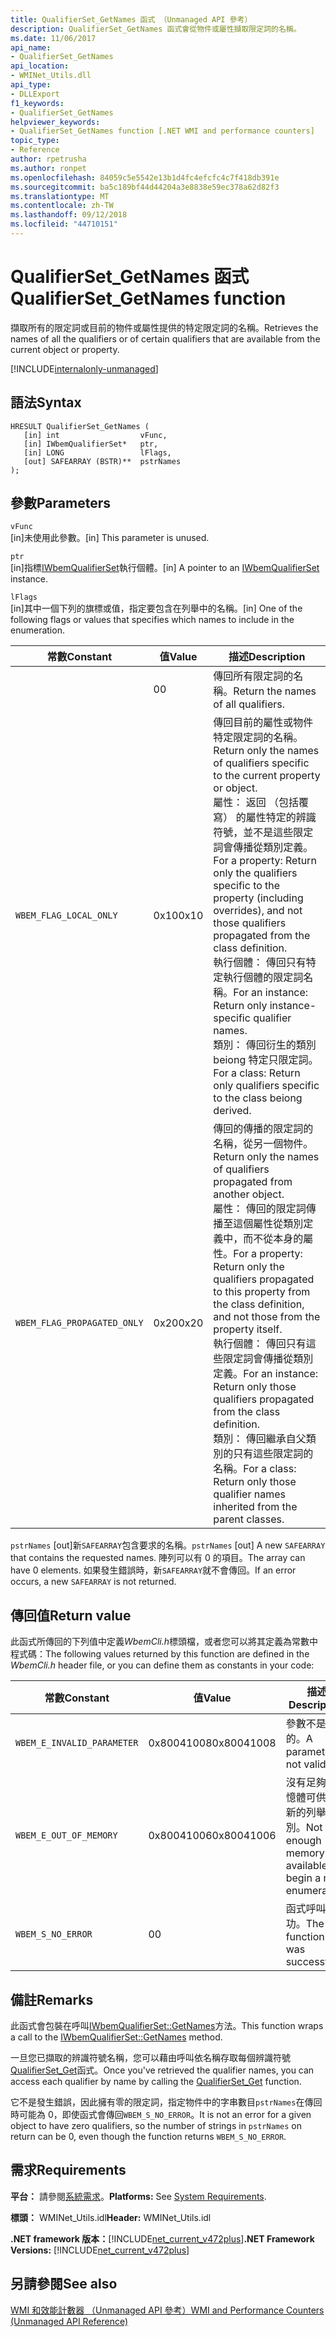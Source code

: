 ```yaml
---
title: QualifierSet_GetNames 函式 （Unmanaged API 參考）
description: QualifierSet_GetNames 函式會從物件或屬性擷取限定詞的名稱。
ms.date: 11/06/2017
api_name:
- QualifierSet_GetNames
api_location:
- WMINet_Utils.dll
api_type:
- DLLExport
f1_keywords:
- QualifierSet_GetNames
helpviewer_keywords:
- QualifierSet_GetNames function [.NET WMI and performance counters]
topic_type:
- Reference
author: rpetrusha
ms.author: ronpet
ms.openlocfilehash: 84059c5e5542e13b1d4fc4efcfc4c7f418db391e
ms.sourcegitcommit: ba5c189bf44d44204a3e8838e59ec378a62d82f3
ms.translationtype: MT
ms.contentlocale: zh-TW
ms.lasthandoff: 09/12/2018
ms.locfileid: "44710151"
---
```

# <a name="qualifiersetgetnames-function"></a><span data-ttu-id="2ab29-103">QualifierSet_GetNames 函式</span><span class="sxs-lookup"><span data-stu-id="2ab29-103">QualifierSet_GetNames function</span></span>
<span data-ttu-id="2ab29-104">擷取所有的限定詞或目前的物件或屬性提供的特定限定詞的名稱。</span><span class="sxs-lookup"><span data-stu-id="2ab29-104">Retrieves the names of all the qualifiers or of certain qualifiers that are available from the current object or property.</span></span> 

[!INCLUDE[internalonly-unmanaged](../../../../includes/internalonly-unmanaged.md)]
  
## <a name="syntax"></a><span data-ttu-id="2ab29-105">語法</span><span class="sxs-lookup"><span data-stu-id="2ab29-105">Syntax</span></span>  
  
```  
HRESULT QualifierSet_GetNames (
   [in] int                  vFunc, 
   [in] IWbemQualifierSet*   ptr, 
   [in] LONG                 lFlags,
   [out] SAFEARRAY (BSTR)**  pstrNames
); 
```  

## <a name="parameters"></a><span data-ttu-id="2ab29-106">參數</span><span class="sxs-lookup"><span data-stu-id="2ab29-106">Parameters</span></span>

`vFunc`   
<span data-ttu-id="2ab29-107">[in]未使用此參數。</span><span class="sxs-lookup"><span data-stu-id="2ab29-107">[in] This parameter is unused.</span></span>

`ptr`   
<span data-ttu-id="2ab29-108">[in]指標[IWbemQualifierSet](/windows/desktop/api/wbemcli/nn-wbemcli-iwbemqualifierset)執行個體。</span><span class="sxs-lookup"><span data-stu-id="2ab29-108">[in] A pointer to an [IWbemQualifierSet](/windows/desktop/api/wbemcli/nn-wbemcli-iwbemqualifierset) instance.</span></span>

`lFlags`   
<span data-ttu-id="2ab29-109">[in]其中一個下列的旗標或值，指定要包含在列舉中的名稱。</span><span class="sxs-lookup"><span data-stu-id="2ab29-109">[in] One of the following flags or values that specifies which names to include in the enumeration.</span></span>

|<span data-ttu-id="2ab29-110">常數</span><span class="sxs-lookup"><span data-stu-id="2ab29-110">Constant</span></span>  |<span data-ttu-id="2ab29-111">值</span><span class="sxs-lookup"><span data-stu-id="2ab29-111">Value</span></span>  |<span data-ttu-id="2ab29-112">描述</span><span class="sxs-lookup"><span data-stu-id="2ab29-112">Description</span></span>  |
|---------|---------|---------|
|  | <span data-ttu-id="2ab29-113">0</span><span class="sxs-lookup"><span data-stu-id="2ab29-113">0</span></span> | <span data-ttu-id="2ab29-114">傳回所有限定詞的名稱。</span><span class="sxs-lookup"><span data-stu-id="2ab29-114">Return the names of all qualifiers.</span></span> |
| `WBEM_FLAG_LOCAL_ONLY` | <span data-ttu-id="2ab29-115">0x10</span><span class="sxs-lookup"><span data-stu-id="2ab29-115">0x10</span></span> | <span data-ttu-id="2ab29-116">傳回目前的屬性或物件特定限定詞的名稱。</span><span class="sxs-lookup"><span data-stu-id="2ab29-116">Return only the names of qualifiers specific to the current property or object.</span></span> <br/> <span data-ttu-id="2ab29-117">屬性： 返回 （包括覆寫） 的屬性特定的辨識符號，並不是這些限定詞會傳播從類別定義。</span><span class="sxs-lookup"><span data-stu-id="2ab29-117">For a property: Return only the qualifiers specific to the property (including overrides), and not those qualifiers propagated from the class definition.</span></span> <br/> <span data-ttu-id="2ab29-118">執行個體： 傳回只有特定執行個體的限定詞名稱。</span><span class="sxs-lookup"><span data-stu-id="2ab29-118">For an instance: Return only instance-specific qualifier names.</span></span> <br/> <span data-ttu-id="2ab29-119">類別： 傳回衍生的類別 beiong 特定只限定詞。</span><span class="sxs-lookup"><span data-stu-id="2ab29-119">For a class: Return only qualifiers specific to the class beiong derived.</span></span>
|`WBEM_FLAG_PROPAGATED_ONLY` | <span data-ttu-id="2ab29-120">0x20</span><span class="sxs-lookup"><span data-stu-id="2ab29-120">0x20</span></span> | <span data-ttu-id="2ab29-121">傳回的傳播的限定詞的名稱，從另一個物件。</span><span class="sxs-lookup"><span data-stu-id="2ab29-121">Return only the names of qualifiers propagated from another object.</span></span> <br/> <span data-ttu-id="2ab29-122">屬性： 傳回的限定詞傳播至這個屬性從類別定義中，而不從本身的屬性。</span><span class="sxs-lookup"><span data-stu-id="2ab29-122">For a property: Return only the qualifiers propagated to this property from the class definition, and not those from the property itself.</span></span> <br/> <span data-ttu-id="2ab29-123">執行個體： 傳回只有這些限定詞會傳播從類別定義。</span><span class="sxs-lookup"><span data-stu-id="2ab29-123">For an instance: Return only those qualifiers propagated from the class definition.</span></span> <br/> <span data-ttu-id="2ab29-124">類別： 傳回繼承自父類別的只有這些限定詞的名稱。</span><span class="sxs-lookup"><span data-stu-id="2ab29-124">For a class: Return only those qualifier names inherited from the parent classes.</span></span> |

<span data-ttu-id="2ab29-125">`pstrNames` [out]新`SAFEARRAY`包含要求的名稱。</span><span class="sxs-lookup"><span data-stu-id="2ab29-125">`pstrNames` [out] A new `SAFEARRAY` that contains the requested names.</span></span> <span data-ttu-id="2ab29-126">陣列可以有 0 的項目。</span><span class="sxs-lookup"><span data-stu-id="2ab29-126">The array can have 0 elements.</span></span> <span data-ttu-id="2ab29-127">如果發生錯誤時，新`SAFEARRAY`就不會傳回。</span><span class="sxs-lookup"><span data-stu-id="2ab29-127">If an error occurs, a new `SAFEARRAY` is not returned.</span></span>

## <a name="return-value"></a><span data-ttu-id="2ab29-128">傳回值</span><span class="sxs-lookup"><span data-stu-id="2ab29-128">Return value</span></span>

<span data-ttu-id="2ab29-129">此函式所傳回的下列值中定義*WbemCli.h*標頭檔，或者您可以將其定義為常數中程式碼：</span><span class="sxs-lookup"><span data-stu-id="2ab29-129">The following values returned by this function are defined in the *WbemCli.h* header file, or you can define them as constants in your code:</span></span>

|<span data-ttu-id="2ab29-130">常數</span><span class="sxs-lookup"><span data-stu-id="2ab29-130">Constant</span></span>  |<span data-ttu-id="2ab29-131">值</span><span class="sxs-lookup"><span data-stu-id="2ab29-131">Value</span></span>  |<span data-ttu-id="2ab29-132">描述</span><span class="sxs-lookup"><span data-stu-id="2ab29-132">Description</span></span>  |
|---------|---------|---------|
|`WBEM_E_INVALID_PARAMETER` | <span data-ttu-id="2ab29-133">0x80041008</span><span class="sxs-lookup"><span data-stu-id="2ab29-133">0x80041008</span></span> | <span data-ttu-id="2ab29-134">參數不是有效的。</span><span class="sxs-lookup"><span data-stu-id="2ab29-134">A parameter is not valid.</span></span> |
|`WBEM_E_OUT_OF_MEMORY` | <span data-ttu-id="2ab29-135">0x80041006</span><span class="sxs-lookup"><span data-stu-id="2ab29-135">0x80041006</span></span> | <span data-ttu-id="2ab29-136">沒有足夠的記憶體可供開始新的列舉型別。</span><span class="sxs-lookup"><span data-stu-id="2ab29-136">Not enough memory is available to begin a new enumeration.</span></span> |
|`WBEM_S_NO_ERROR` | <span data-ttu-id="2ab29-137">0</span><span class="sxs-lookup"><span data-stu-id="2ab29-137">0</span></span> | <span data-ttu-id="2ab29-138">函式呼叫成功。</span><span class="sxs-lookup"><span data-stu-id="2ab29-138">The function call was successful.</span></span>  |
  
## <a name="remarks"></a><span data-ttu-id="2ab29-139">備註</span><span class="sxs-lookup"><span data-stu-id="2ab29-139">Remarks</span></span>

<span data-ttu-id="2ab29-140">此函式會包裝在呼叫[IWbemQualifierSet::GetNames](/windows/desktop/api/wbemcli/nf-wbemcli-iwbemqualifierset-getnames)方法。</span><span class="sxs-lookup"><span data-stu-id="2ab29-140">This function wraps a call to the [IWbemQualifierSet::GetNames](/windows/desktop/api/wbemcli/nf-wbemcli-iwbemqualifierset-getnames) method.</span></span>

<span data-ttu-id="2ab29-141">一旦您已擷取的辨識符號名稱，您可以藉由呼叫依名稱存取每個辨識符號[QualifierSet_Get](qualifierset-get.md)函式。</span><span class="sxs-lookup"><span data-stu-id="2ab29-141">Once you've retrieved the qualifier names, you can access each qualifier by name by calling the [QualifierSet_Get](qualifierset-get.md) function.</span></span> 

<span data-ttu-id="2ab29-142">它不是發生錯誤，因此擁有零的限定詞，指定物件中的字串數目`pstrNames`在傳回時可能為 0，即使函式會傳回`WBEM_S_NO_ERROR`。</span><span class="sxs-lookup"><span data-stu-id="2ab29-142">It is not an error for a given object to have zero qualifiers, so the number of strings in `pstrNames` on return can be 0, even though the function returns `WBEM_S_NO_ERROR`.</span></span>

## <a name="requirements"></a><span data-ttu-id="2ab29-143">需求</span><span class="sxs-lookup"><span data-stu-id="2ab29-143">Requirements</span></span>  
 <span data-ttu-id="2ab29-144">**平台：** 請參閱[系統需求](../../../../docs/framework/get-started/system-requirements.md)。</span><span class="sxs-lookup"><span data-stu-id="2ab29-144">**Platforms:** See [System Requirements](../../../../docs/framework/get-started/system-requirements.md).</span></span>  
  
 <span data-ttu-id="2ab29-145">**標頭：** WMINet_Utils.idl</span><span class="sxs-lookup"><span data-stu-id="2ab29-145">**Header:** WMINet_Utils.idl</span></span>  
  
 <span data-ttu-id="2ab29-146">**.NET framework 版本：**[!INCLUDE[net_current_v472plus](../../../../includes/net-current-v472plus.md)]</span><span class="sxs-lookup"><span data-stu-id="2ab29-146">**.NET Framework Versions:** [!INCLUDE[net_current_v472plus](../../../../includes/net-current-v472plus.md)]</span></span>  
  
## <a name="see-also"></a><span data-ttu-id="2ab29-147">另請參閱</span><span class="sxs-lookup"><span data-stu-id="2ab29-147">See also</span></span>  
[<span data-ttu-id="2ab29-148">WMI 和效能計數器 （Unmanaged API 參考）</span><span class="sxs-lookup"><span data-stu-id="2ab29-148">WMI and Performance Counters (Unmanaged API Reference)</span></span>](index.md)

